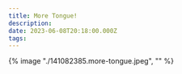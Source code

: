 ```yaml
---
title: More Tongue!
description: 
date: 2023-06-08T20:18:00.000Z
tags: 
---
```

{% image "./141082385.more-tongue.jpeg", "" %}